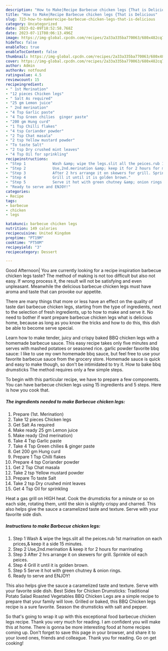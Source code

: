 ```yaml
---
description: "How to Make|Recipe Barbecue chicken legs {That is Delicious"
title: "How to Make|Recipe Barbecue chicken legs {That is Delicious"
slug: 723-how-to-makerecipe-barbecue-chicken-legs-that-is-delicious
category: Uncategorized
date: 2023-02-09T18:52:58.768Z
date: 2023-07-11T08:06:13.496Z
image: https://img-global.cpcdn.com/recipes/2a33a335ba770063/680x482cq70/barbecue-chicken-legs-recipe-main-photo.jpg
hideToc: false
enableToc: true
enableTocContent: false
thumbnail: https://img-global.cpcdn.com/recipes/2a33a335ba770063/680x482cq70/barbecue-chicken-legs-recipe-main-photo.jpg
cover: https://img-global.cpcdn.com/recipes/2a33a335ba770063/680x482cq70/barbecue-chicken-legs-recipe-main-photo.jpg
author: Admin
authorAv: notfound
ratingvalue: 4.5
reviewcount: 15
recipeingredient:
- " 1st Merination"
- "12 pieces Chicken legs"
- " Salt As required"
- "25 gm Lemon juice"
- " 2nd merination"
- "4 Tsp Garlic paste"
- "4 Tsp Green chilies  ginger paste"
- "200 gm Hung curd"
- "1 Tsp Chilli flakes"
- "4 tsp Coriander powder"
- "2 Tsp Chat masala"
- "2 tsp Yellow mustard powder"
- "To taste Salt"
- "2 tsp Dry crushed mint leaves"
- "4 Tsp Oil for sprinkling"
recipeinstructions:
- "Step 1            Wash &amp; wipe the legs.slit all the peices.rub 1st marination on each prices,&amp; keep it a side 15 minutes."
- "Step 2            Use,2nd.merination &amp; keep it for 2 hours for marrinating"
- "Step 3            After 2 hrs arrange it on skewers for grill. Sprinkle oil each peices."
- "Step 4            Grill it until it is golden brown."
- "Step 5            Serve it hot with green chutney &amp; onion rings."
- "Ready to serve and ENJOY!"
categories:
- Recipe
tags:
- barbecue
- chicken
- legs

katakunci: barbecue chicken legs 
nutrition: 149 calories
recipecuisine: United Kingdom
preptime: "PT19M"
cooktime: "PT50M"
recipeyield: "3"
recipecategory: Dessert

---
```



Good Afternoon| You are currently looking for a recipe inspiration barbecue chicken legs taste? The method of making is not too difficult but also not easy. If wrong process it, the result will not be satisfying and even unpleasant. Meanwhile the delicious barbecue chicken legs must have aroma and taste that can provoke our appetite.






There are many things that more or less have an effect on the quality of taste dari barbecue chicken legs, starting from the type of ingredients, next to the selection of fresh ingredients, up to how to make and serve it. No need to bother if want prepare barbecue chicken legs what is delicious home, because as long as you know the tricks and how to do this, this dish be able to become serve  special.


Learn how to make tender, juicy and crispy baked BBQ chicken legs with a homemade barbecue sauce. This easy recipe takes only five minutes and serves with mashed potatoes or seasoned rice. garlic powder favorite bbq sauce: I like to use my own homemade bbq sauce, but feel free to use your favorite barbecue sauce from the grocery store. Homemade sauce is quick and easy to make though, so don&#39;t be intimidated to try it. How to bake bbq drumsticks The method requires only a few simple steps.


To begin with this particular recipe, we have to prepare a few components. You can have barbecue chicken legs using 15 ingredients and 5 steps. Here is how you cook that.

<!--inarticleads1-->

##### The ingredients needed to make Barbecue chicken legs:

1. Prepare  (1st. Merination)
1. Take 12 pieces Chicken legs
1. Get  Salt As required
1. Make ready 25 gm Lemon juice
1. Make ready  (2nd merination)
1. Take 4 Tsp Garlic paste
1. Take 4 Tsp Green chilies &amp; ginger paste
1. Get 200 gm Hung curd
1. Prepare 1 Tsp Chilli flakes
1. Prepare 4 tsp Coriander powder
1. Get 2 Tsp Chat masala
1. Take 2 tsp Yellow mustard powder
1. Prepare To taste Salt
1. Take 2 tsp Dry crushed mint leaves
1. Get 4 Tsp Oil for sprinkling


Heat a gas grill on HIGH heat. Cook the drumsticks for a minute or so on each side, rotating them, until the skin is slightly crispy and charred. This also helps give the sauce a caramelized taste and texture. Serve with your favorite side dish. 

<!--inarticleads2-->

##### Instructions to make Barbecue chicken legs:

1. Step 1            Wash &amp; wipe the legs.slit all the peices.rub 1st marination on each prices,&amp; keep it a side 15 minutes.
1. Step 2            Use,2nd.merination &amp; keep it for 2 hours for marrinating
1. Step 3            After 2 hrs arrange it on skewers for grill. Sprinkle oil each peices.
1. Step 4            Grill it until it is golden brown.
1. Step 5            Serve it hot with green chutney &amp; onion rings.
1. Ready to serve and ENJOY!

This also helps give the sauce a caramelized taste and texture. Serve with your favorite side dish. Best Sides for Chicken Drumsticks: Traditional Potato Salad Roasted Vegetables BBQ Chicken Legs are a simple recipe to prepare that your family will love. Grilled or baked, this BBQ Chicken legs recipe is a sure favorite. Season the drumsticks with salt and pepper. 

So that's going to wrap it up with this exceptional food barbecue chicken legs recipe. Thank you very much for reading. I am confident you will make this at home. There is gonna be more interesting food at home recipes coming up. Don't forget to save this page in your browser, and share it to your loved ones, friends and colleague. Thank you for reading. Go on get cooking!
